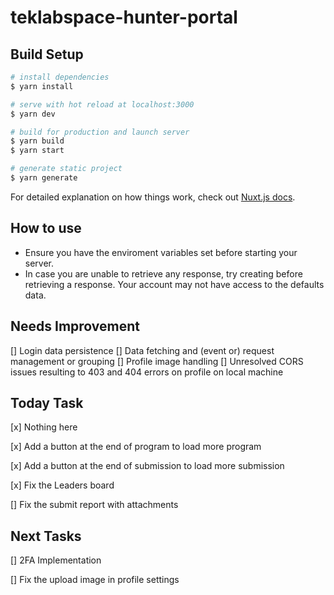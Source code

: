 # teklabspace-hunter-portal

## Build Setup

```bash
# install dependencies
$ yarn install

# serve with hot reload at localhost:3000
$ yarn dev

# build for production and launch server
$ yarn build
$ yarn start

# generate static project
$ yarn generate
```

For detailed explanation on how things work, check out [Nuxt.js docs](https://nuxtjs.org).

## How to use

* Ensure you have the enviroment variables set before starting your server.
* In case you are unable to retrieve any response, try creating before retrieving a response. Your account may not have access to the defaults data.

## Needs Improvement

[] Login data persistence
[] Data fetching and (event or) request management or grouping
[] Profile image handling
[] Unresolved CORS issues resulting to 403 and 404 errors on profile on local machine

## Today Task

[x] Nothing here

[x] Add a button at the end of program to load more program

[x] Add a button at the end of submission to load more submission

[x] Fix the Leaders board

[] Fix the submit report with attachments

## Next Tasks

[] 2FA Implementation

[] Fix the upload image in profile settings
